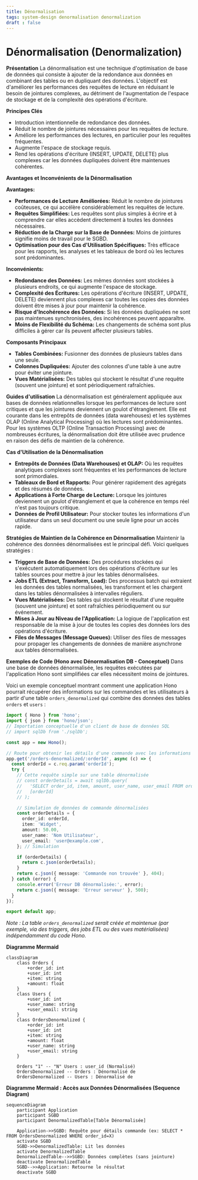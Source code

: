 ```yaml
---
title: Dénormalisation
tags: system-design denormalisation denormalization
draft : false
---
```


# Dénormalisation (Denormalization)

**Présentation**
La dénormalisation est une technique d'optimisation de base de données qui consiste à ajouter de la redondance aux données en combinant des tables ou en dupliquant des données. L'objectif est d'améliorer les performances des requêtes de lecture en réduisant le besoin de jointures complexes, au détriment de l'augmentation de l'espace de stockage et de la complexité des opérations d'écriture.

**Principes Clés**
- Introduction intentionnelle de redondance des données.
- Réduit le nombre de jointures nécessaires pour les requêtes de lecture.
- Améliore les performances des lectures, en particulier pour les requêtes fréquentes.
- Augmente l'espace de stockage requis.
- Rend les opérations d'écriture (INSERT, UPDATE, DELETE) plus complexes car les données dupliquées doivent être maintenues cohérentes.

**Avantages et Inconvénients de la Dénormalisation**

**Avantages:**
- **Performances de Lecture Améliorées:** Réduit le nombre de jointures coûteuses, ce qui accélère considérablement les requêtes de lecture.
- **Requêtes Simplifiées:** Les requêtes sont plus simples à écrire et à comprendre car elles accèdent directement à toutes les données nécessaires.
- **Réduction de la Charge sur la Base de Données:** Moins de jointures signifie moins de travail pour le SGBD.
- **Optimisation pour des Cas d'Utilisation Spécifiques:** Très efficace pour les rapports, les analyses et les tableaux de bord où les lectures sont prédominantes.

**Inconvénients:**
- **Redondance des Données:** Les mêmes données sont stockées à plusieurs endroits, ce qui augmente l'espace de stockage.
- **Complexité des Écritures:** Les opérations d'écriture (INSERT, UPDATE, DELETE) deviennent plus complexes car toutes les copies des données doivent être mises à jour pour maintenir la cohérence.
- **Risque d'Incohérence des Données:** Si les données dupliquées ne sont pas maintenues synchronisées, des incohérences peuvent apparaître.
- **Moins de Flexibilité du Schéma:** Les changements de schéma sont plus difficiles à gérer car ils peuvent affecter plusieurs tables.

**Composants Principaux**
- **Tables Combinées:** Fusionner des données de plusieurs tables dans une seule.
- **Colonnes Dupliquées:** Ajouter des colonnes d'une table à une autre pour éviter une jointure.
- **Vues Matérialisées:** Des tables qui stockent le résultat d'une requête (souvent une jointure) et sont périodiquement rafraîchies.

**Guides d'utilisation**
La dénormalisation est généralement appliquée aux bases de données relationnelles lorsque les performances de lecture sont critiques et que les jointures deviennent un goulot d'étranglement. Elle est courante dans les entrepôts de données (data warehouses) et les systèmes OLAP (Online Analytical Processing) où les lectures sont prédominantes. Pour les systèmes OLTP (Online Transaction Processing) avec de nombreuses écritures, la dénormalisation doit être utilisée avec prudence en raison des défis de maintien de la cohérence.

**Cas d'Utilisation de la Dénormalisation**
- **Entrepôts de Données (Data Warehouses) et OLAP:** Où les requêtes analytiques complexes sont fréquentes et les performances de lecture sont primordiales.
- **Tableaux de Bord et Rapports:** Pour générer rapidement des agrégats et des résumés de données.
- **Applications à Forte Charge de Lecture:** Lorsque les jointures deviennent un goulot d'étranglement et que la cohérence en temps réel n'est pas toujours critique.
- **Données de Profil Utilisateur:** Pour stocker toutes les informations d'un utilisateur dans un seul document ou une seule ligne pour un accès rapide.

**Stratégies de Maintien de la Cohérence en Dénormalisation**
Maintenir la cohérence des données dénormalisées est le principal défi. Voici quelques stratégies :
- **Triggers de Base de Données:** Des procédures stockées qui s'exécutent automatiquement lors des opérations d'écriture sur les tables sources pour mettre à jour les tables dénormalisées.
- **Jobs ETL (Extract, Transform, Load):** Des processus batch qui extraient les données des tables normalisées, les transforment et les chargent dans les tables dénormalisées à intervalles réguliers.
- **Vues Matérialisées:** Des tables qui stockent le résultat d'une requête (souvent une jointure) et sont rafraîchies périodiquement ou sur événement.
- **Mises à Jour au Niveau de l'Application:** La logique de l'application est responsable de la mise à jour de toutes les copies des données lors des opérations d'écriture.
- **Files de Messages (Message Queues):** Utiliser des files de messages pour propager les changements de données de manière asynchrone aux tables dénormalisées.

**Exemples de Code (Hono avec Dénormalisation DB - Conceptuel)**
Dans une base de données dénormalisée, les requêtes exécutées par l'application Hono sont simplifiées car elles nécessitent moins de jointures.

Voici un exemple conceptuel montrant comment une application Hono pourrait récupérer des informations sur les commandes et les utilisateurs à partir d'une table `orders_denormalized` qui combine des données des tables `orders` et `users` :

```typescript
import { Hono } from 'hono';
import { json } from 'hono/json';
// Importation conceptuelle d'un client de base de données SQL
// import sqlDb from './sqlDb';

const app = new Hono();

// Route pour obtenir les détails d'une commande avec les informations utilisateur dénormalisées
app.get('/orders-denormalized/:orderId', async (c) => {
  const orderId = c.req.param('orderId');
  try {
    // Cette requête simple sur une table dénormalisée
    // const orderDetails = await sqlDb.query(
    //   'SELECT order_id, item, amount, user_name, user_email FROM orders_denormalized WHERE order_id = ?',
    //   [orderId]
    // );

    // Simulation de données de commande dénormalisées
    const orderDetails = {
      order_id: orderId,
      item: 'Widget',
      amount: 50.00,
      user_name: 'Nom Utilisateur',
      user_email: 'user@example.com',
    }; // Simulation

    if (orderDetails) {
      return c.json(orderDetails);
    }
    return c.json({ message: 'Commande non trouvée' }, 404);
  } catch (error) {
    console.error('Erreur DB dénormalisée:', error);
    return c.json({ message: 'Erreur serveur' }, 500);
  }
});

export default app;
```

*Note : La table `orders_denormalized` serait créée et maintenue (par exemple, via des triggers, des jobs ETL ou des vues matérialisées) indépendamment du code Hono.*

**Diagramme Mermaid**

```mermaid
classDiagram
    class Orders {
        +order_id: int
        +user_id: int
        +item: string
        +amount: float
    }
    class Users {
        +user_id: int
        +user_name: string
        +user_email: string
    }
    class OrdersDenormalized {
        +order_id: int
        +user_id: int
        +item: string
        +amount: float
        +user_name: string
        +user_email: string
    }

    Orders "1" -- "N" Users : user_id (Normalisé)
    OrdersDenormalized -- Orders : Dénormalisé de
    OrdersDenormalized -- Users : Dénormalisé de
```

**Diagramme Mermaid : Accès aux Données Dénormalisées (Sequence Diagram)**

```mermaid
sequenceDiagram
    participant Application
    participant SGBD
    participant DenormalizedTable[Table Dénormalisée]

    Application->>SGBD: Requête pour détails commande (ex: SELECT * FROM OrdersDenormalized WHERE order_id=X)
    activate SGBD
    SGBD->>DenormalizedTable: Lit les données
    activate DenormalizedTable
    DenormalizedTable-->>SGBD: Données complètes (sans jointure)
    deactivate DenormalizedTable
    SGBD-->>Application: Retourne le résultat
    deactivate SGBD
```
